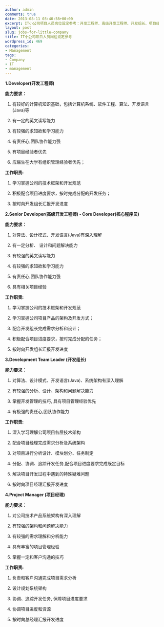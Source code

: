```yaml
---
author: admin
comments: true
date: 2013-08-11 03:40:58+00:00
excerpt: IT小公司项目人员岗位设定参考：开发工程师、高级开发工程师、开发组长、项目经理
layout: post
slug: jobs-for-little-company
title: IT小公司项目人员岗位设定参考
wordpress_id: 469
categories:
- Management
tags:
- Company
- IT
- management
---
```


**1.Developer(开发工程师)**

**能力要求：**



	
  1. 有较好的计算机知识基础，包括计算机系统、软件工程、算法、开发语言(Java)等

	
  2. 有一定的英文读写能力

	
  3. 有较强的求知欲和学习能力

	
  4. 有责任心,团队协作能力强

	
  5. 有项目经验者优先

	
  6. 应届生在大学有组织管理经验者优先；


**工作职责:**



	
  1. 学习掌握公司的技术框架和开发规范

	
  2. 积极配合项目进度要求，按时完成分配的开发任务；

	
  3. 按时向开发组长汇报开发进度




**2.Senior Developer(高级开发工程师) - Core Developer(核心程序员)**

**能力要求：**



	
  1. 对算法、设计模式、开发语言(Java)有深入理解

	
  2. 有一定分析、 设计和问题解决能力

	
  3. 有较强的英文读写能力

	
  4. 有较强的求知欲和学习能力

	
  5. 有责任心,团队协作能力强

	
  6. 具有相关项目经验


**工作职责:**



	
  1. 学习掌握公司的技术框架和开发规范

	
  2. 学习掌握公司项目产品的架构及开发方式；

	
  3. 配合开发组长完成需求分析和设计；

	
  4. 积极配合项目进度要求，按时完成分配的任务；

	
  5. 按时向开发组长汇报开发进度




**3.Development Team Leader (开发组长)**

**能力要求：**



	
  1. 对算法、设计模式、开发语言(Java)、系统架构有深入理解

	
  2. 有较强的分析、设计、架构和问题解决能力

	
  3. 掌握开发管理的技巧, 具有项目管理经验优先

	
  4. 有极强的责任心,团队协作能力


**工作职责:**



	
  1. 深入学习理解公司项目各层技术架构

	
  2. 配合项目经理完成需求分析及系统架构

	
  3. 对项目进行分析设计、模块划分、任务制定

	
  4. 分配、协调、追踪开发任务,配合项目进度要求完成既定目标

	
  5. 解决项目开发过程中遇到的特殊疑难问题

	
  6. 按时向项目经理汇报开发进度




**4.Project Manager (项目经理)**

**能力要求：**



	
  1. 对公司技术产品系统架构有深入理解

	
  2. 有较强的架构和问题解决能力

	
  3. 有较强的需求理解和分析能力

	
  4. 具有丰富的项目管理经验

	
  5. 掌握一定和客户沟通的技巧


**工作职责:**



	
  1. 负责和客户沟通完成项目需求分析

	
  2. 设计规划系统架构

	
  3. 协调、追踪开发任务, 保障项目进度要求

	
  4. 协调项目进度和资源

	
  5. 按时向总经理汇报开发进度



